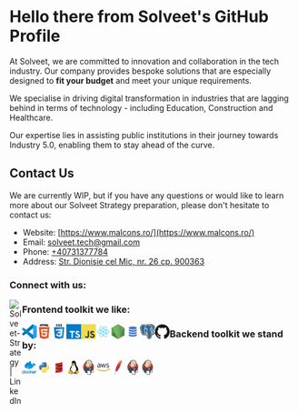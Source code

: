 # Hello there from Solveet's GitHub Profile

At Solveet, we are committed to innovation and collaboration in the tech industry. Our company provides bespoke solutions that are especially designed to **fit your budget** and meet your unique requirements.

We specialise in driving digital transformation in industries that are lagging behind in terms of technology - including Education, Construction and Healthcare.

Our expertise lies in assisting public institutions in their journey towards Industry 5.0, enabling them to stay ahead of the curve.

## Contact Us

We are currently WIP, but if you have any questions or would like to learn more about our Solveet Strategy preparation, please don't hesitate to contact us:

- Website: [https://www.malcons.ro/](https://www.malcons.ro/)
- Email: [solveet.tech@gmail.com](mailto:solveet.tech@gmail.com)
- Phone: [+40731377784](tel:+40731377784)
- Address: [Str. Dionisie cel Mic, nr. 26 cp. 900363](Constanta/London)

### Connect with us: 
[<img align="left" alt="Solveet-Strategy | LinkedIn" width="22px" src="https://cdn.jsdelivr.net/npm/simple-icons@v3/icons/linkedin.svg" />][linkedin]


### Frontend toolkit we like:

<img align="left" alt="Visual Studio Code" width="26px" src="https://raw.githubusercontent.com/github/explore/master/topics/visual-studio-code/visual-studio-code.png" />
<img align="left" alt="HTML5" width="26px" src="https://raw.githubusercontent.com/github/explore/master/topics/html/html.png" />
<img align="left" alt="CSS3" width="26px" src="https://raw.githubusercontent.com/github/explore/master/topics/css/css.png" />
<img align="left" alt="TypeScript" width="26px" src="https://raw.githubusercontent.com/github/explore/master/topics/typescript/typescript.png" />
<img align="left" alt="JavaScript" width="26px" src="https://raw.githubusercontent.com/github/explore/master/topics/javascript/javascript.png" />
<img align="left" alt="React" width="26px" src="https://raw.githubusercontent.com/github/explore/master/topics/react/react.png" />
<img align="left" alt="Node.js" width="26px" src="https://raw.githubusercontent.com/github/explore/master/topics/nodejs/nodejs.png" />
<img align="left" alt="SQL" width="26px" src="https://raw.githubusercontent.com/github/explore/master/topics/sql/sql.png" />
<img align="left" alt="PostgreSQL" width="26px" src="https://raw.githubusercontent.com/github/explore/master/topics/postgresql/postgresql.png" />
<img align="left" alt="GitHub" width="26px" src="https://raw.githubusercontent.com/github/explore/master/topics/github/github.png" />


### Backend toolkit we stand by:

<img align="left" alt="Docker" width="26px" src="https://raw.githubusercontent.com/github/explore/master/topics/docker/docker.png" /> 
<img align="left" alt="Python" width="26px" src="https://raw.githubusercontent.com/github/explore/master/topics/python/python.png" /> 
<img align="left" alt="Scala" width="26px" src="https://raw.githubusercontent.com/github/explore/master/topics/scala/scala.png" /> 
<img align="left" alt="Linux" width="26px" src="https://raw.githubusercontent.com/github/explore/master/topics/linux/linux.png" /> 
<img align="left" alt="Jenkins" width="26px" src="https://raw.githubusercontent.com/github/explore/master/topics/jenkins/jenkins.png" /> 
<img align="left" alt="Amazon Web Services" width="26px" src="https://raw.githubusercontent.com/github/explore/master/topics/aws/aws.png" /> 
<img align="left" alt="Maven" width="26px" src="https://raw.githubusercontent.com/github/explore/master/topics/maven/maven.png" /> 
<img align="left" alt="Jenkins" width="26px" src="https://raw.githubusercontent.com/github/explore/master/topics/jenkins/jenkins.png" /> 
<img align="left" alt="Jenkins" width="26px" src="https://raw.githubusercontent.com/github/explore/master/topics/jenkins/jenkins.png" />

[linkedin]: https://www.linkedin.com/company/solveet-strategy/